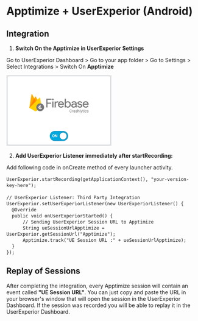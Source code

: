 # Apptimize + UserExperior (Android)

## Integration

1. **Switch On the Apptimize in UserExperior Settings**

  Go to UserExperior Dashboard > Go to your app folder > Go to Settings > Select Integrations > Switch On **Apptimize**
  
  ![Firebase Crashlytics Switch](_media/firebase-crashlytics-android/firebase-crashlytics-switch.png)

2. **Add UserExperior Listener immediately after startRecording:**

  Add following code in onCreate method of every launcher activity.

  ```
  UserExperior.startRecording(getApplicationContext(), "your-version-key-here");
  
  // UserExperior Listener: Third Party Integration
  UserExperior.setUserExperiorListener(new UserExperiorListener() {
    @Override
    public void onUserExperiorStarted() {
        // Sending UserExperior Session URL to Apptimize
        String ueSessionUrlApptimize = UserExperior.getSessionUrl("Apptimize");        
        Apptimize.track("UE Session URL :" + ueSessionUrlApptimize);
    }
  });
  ```
  
## Replay of Sessions
 
After completing the integration, every Apptimize session will contain an event called **"UE Session URL"**. You can just copy and paste the URL in your browser's window that will open the session in the UserExperior Dashboard. If the session was recorded you will be able to replay it in the UserExperior Dashboard.
